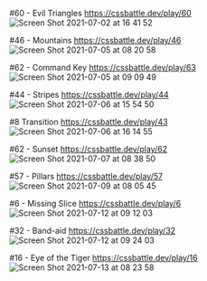  
#60 - Evil Triangles https://cssbattle.dev/play/60
![Screen Shot 2021-07-02 at 16 41 52](https://user-images.githubusercontent.com/60843577/124404655-0e39be00-dd66-11eb-8055-f48ec33f7514.png)

#46 - Mountains https://cssbattle.dev/play/46
![Screen Shot 2021-07-05 at 08 20 58](https://user-images.githubusercontent.com/60843577/124405829-d3398980-dd69-11eb-8e71-ffe7f4e271e4.png)

#62 - Command Key https://cssbattle.dev/play/63
![Screen Shot 2021-07-05 at 09 09 49](https://user-images.githubusercontent.com/60843577/124408545-a5a40e80-dd70-11eb-8bcf-165e02793fb0.png)

#44 - Stripes https://cssbattle.dev/play/44
![Screen Shot 2021-07-06 at 15 54 50](https://user-images.githubusercontent.com/60843577/124572161-a1f8b080-de72-11eb-9350-7eede02355d7.png)

#8 Transition https://cssbattle.dev/play/43
![Screen Shot 2021-07-06 at 16 14 55](https://user-images.githubusercontent.com/60843577/124576313-61029b00-de76-11eb-8edd-64d191ba6edc.png)

#62 - Sunset https://cssbattle.dev/play/62
![Screen Shot 2021-07-07 at 08 38 50](https://user-images.githubusercontent.com/60843577/124687707-9dc6a480-deff-11eb-81c2-4e4d088b0874.png)

#57 - Pillars https://cssbattle.dev/play/57
![Screen Shot 2021-07-09 at 08 05 45](https://user-images.githubusercontent.com/60843577/125008256-56b9ea00-e08c-11eb-8dcb-3ad5e469051f.png)

#6 - Missing Slice https://cssbattle.dev/play/6
![Screen Shot 2021-07-12 at 09 12 03](https://user-images.githubusercontent.com/60843577/125220505-127b5380-e2f1-11eb-8a9f-3ea8667b3408.png)

#32 - Band-aid https://cssbattle.dev/play/32
![Screen Shot 2021-07-12 at 09 24 03](https://user-images.githubusercontent.com/60843577/125221651-c03b3200-e2f2-11eb-9db1-35f694b7a2ed.png)

#16 - Eye of the Tiger https://cssbattle.dev/play/16
![Screen Shot 2021-07-13 at 08 23 58](https://user-images.githubusercontent.com/60843577/125375632-98f86980-e3b3-11eb-98a2-503e4249e035.png)
